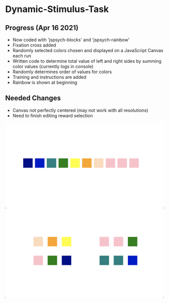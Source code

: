 # Dynamic-Stimulus-Task

## Progress (Apr 16 2021)

* Now coded with 'jspsych-blocks' and 'jspsych-rainbow'
* Fixation cross added
* Randomly selected colors chosen and displayed on a JavaScript Canvas each run
* Written code to determine total value of left and right sides by summing color values (currently logs in console)
* Randomly determines order of values for colors
* Training and instructions are added
* Rainbow is shown at beginning



## Needed Changes

* Canvas not perfectly centered (may not work with all resolutions)
* Need to finish editing reward selection

![blocks-rainbow](/img/image2.png)
![blocks-old](/img/image.png)
